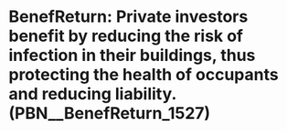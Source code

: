 # BenefReturn: __Private investors benefit by reducing the risk of infection in their buildings, thus protecting the health of occupants and reducing liability.__ (PBN__BenefReturn_1527)


